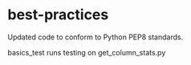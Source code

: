 # best-practices

Updated code to conform to Python PEP8 standards.

basics_test runs testing on get_column_stats.py
